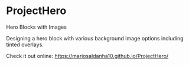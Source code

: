 # ProjectHero

Hero Blocks with Images

Designing a hero block with various background image options including tinted overlays.

Check it out online: https://mariosaldanha10.github.io/ProjectHero/
